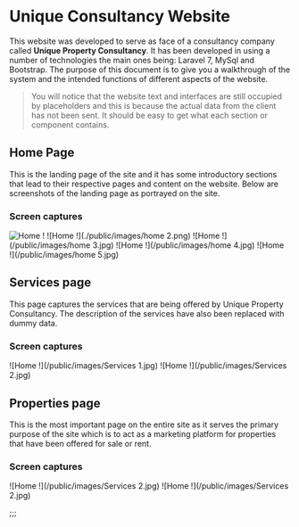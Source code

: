 # Unique Consultancy Website

This website was developed to serve as face of a consultancy company called **Unique Property Consultancy**. It has been developed in using a number of technologies the main ones being: Laravel 7, MySql and Bootstrap. The purpose of this document is to give you a walkthrough of the system and the intended functions of different aspects of the website.

> You will notice that the website text and interfaces are still occupied by placeholders and this is because the actual data from the client has not been sent. It should be easy to get what each section or component contains.

## Home Page

This is the landing page of the site and it has some introductory sections that lead to their respective pages and content on the website. Below are screenshots of the landing page as portrayed on the site.

### Screen captures

![Home !](./home1.jpg)
![Home !](./public/images/home 2.png)
![Home !](/public/images/home 3.jpg)
![Home !](/public/images/home 4.jpg)
![Home !](/public/images/home 5.jpg)

## Services page

This page captures the services that are being offered by Unique Property Consultancy. The description of the services have also been replaced with dummy data.

### Screen captures

![Home !](/public/images/Services 1.jpg)
![Home !](/public/images/Services 2.jpg)

## Properties page

This is the most important page on the entire site as it serves the primary purpose of the site which is to act as a marketing platform for properties that have been offered for sale or rent.

### Screen captures

![Home !](/public/images/Services 2.jpg)
![Home !](/public/images/Services 2.jpg)


;;;
